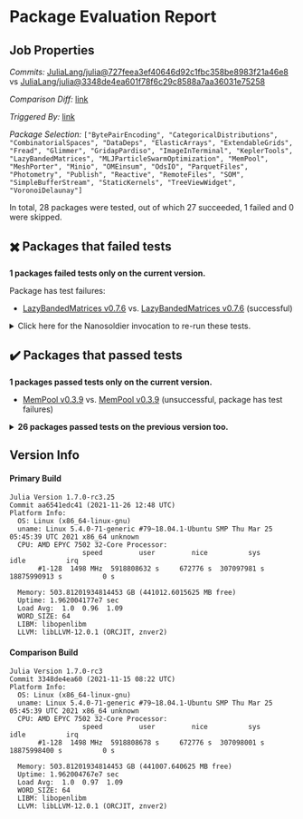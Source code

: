 # Package Evaluation Report

## Job Properties

*Commits:* [JuliaLang/julia@727feea3ef40646d92c1fbc358be8983f21a46e8](https://github.com/JuliaLang/julia/commit/727feea3ef40646d92c1fbc358be8983f21a46e8) vs [JuliaLang/julia@3348de4ea601f78f6c29c8588a7aa36031e75258](https://github.com/JuliaLang/julia/commit/3348de4ea601f78f6c29c8588a7aa36031e75258)

*Comparison Diff:* [link](https://github.com/JuliaLang/julia/compare/3348de4ea601f78f6c29c8588a7aa36031e75258..727feea3ef40646d92c1fbc358be8983f21a46e8)

*Triggered By:* [link](https://github.com/JuliaLang/julia/pull/43084#issuecomment-980334637)

*Package Selection:* `["BytePairEncoding", "CategoricalDistributions", "CombinatorialSpaces", "DataDeps", "ElasticArrays", "ExtendableGrids", "Fread", "Glimmer", "GridapPardiso", "ImageInTerminal", "KeplerTools", "LazyBandedMatrices", "MLJParticleSwarmOptimization", "MemPool", "MeshPorter", "Minio", "OMEinsum", "OdsIO", "ParquetFiles", "Photometry", "Publish", "Reactive", "RemoteFiles", "SOM", "SimpleBufferStream", "StaticKernels", "TreeViewWidget", "VoronoiDelaunay"]`

In total, 28 packages were tested, out of which 27 succeeded, 1 failed and 0 were skipped.


## :heavy_multiplication_x: Packages that failed tests

**1 packages failed tests only on the current version.**

Package has test failures:

- [LazyBandedMatrices v0.7.6](https://s3.amazonaws.com/julialang-reports/nanosoldier/pkgeval/by_hash/727feea_vs_3348de4/LazyBandedMatrices.1.7.0-rc3-aa6541edc41.log) vs. [LazyBandedMatrices v0.7.6](https://s3.amazonaws.com/julialang-reports/nanosoldier/pkgeval/by_hash/727feea_vs_3348de4/LazyBandedMatrices.1.7.0-rc3-3348de4ea60.log) (successful)

<details><summary>Click here for the Nanosoldier invocation to re-run these tests.</summary>
<p>

```
@nanosoldier `runtests(["LazyBandedMatrices"], vs = ":release-1.7")`
```

</p>
</details>



## :heavy_check_mark: Packages that passed tests

**1 packages passed tests only on the current version.**

- [MemPool v0.3.9](https://s3.amazonaws.com/julialang-reports/nanosoldier/pkgeval/by_hash/727feea_vs_3348de4/MemPool.1.7.0-rc3-aa6541edc41.log) vs. [MemPool v0.3.9](https://s3.amazonaws.com/julialang-reports/nanosoldier/pkgeval/by_hash/727feea_vs_3348de4/MemPool.1.7.0-rc3-3348de4ea60.log) (unsuccessful, package has test failures)

<details><summary><strong>26 packages passed tests on the previous version too.</strong></summary>
<p>

- [BytePairEncoding v0.2.0](https://s3.amazonaws.com/julialang-reports/nanosoldier/pkgeval/by_hash/727feea_vs_3348de4/BytePairEncoding.1.7.0-rc3-aa6541edc41.log)
- [CategoricalDistributions v0.1.1](https://s3.amazonaws.com/julialang-reports/nanosoldier/pkgeval/by_hash/727feea_vs_3348de4/CategoricalDistributions.1.7.0-rc3-aa6541edc41.log)
- [CombinatorialSpaces v0.2.4](https://s3.amazonaws.com/julialang-reports/nanosoldier/pkgeval/by_hash/727feea_vs_3348de4/CombinatorialSpaces.1.7.0-rc3-aa6541edc41.log)
- [DataDeps v0.7.7](https://s3.amazonaws.com/julialang-reports/nanosoldier/pkgeval/by_hash/727feea_vs_3348de4/DataDeps.1.7.0-rc3-aa6541edc41.log)
- [ElasticArrays v1.2.9](https://s3.amazonaws.com/julialang-reports/nanosoldier/pkgeval/by_hash/727feea_vs_3348de4/ElasticArrays.1.7.0-rc3-aa6541edc41.log)
- [ExtendableGrids v0.8.10](https://s3.amazonaws.com/julialang-reports/nanosoldier/pkgeval/by_hash/727feea_vs_3348de4/ExtendableGrids.1.7.0-rc3-aa6541edc41.log)
- [Fread v0.1.1](https://s3.amazonaws.com/julialang-reports/nanosoldier/pkgeval/by_hash/727feea_vs_3348de4/Fread.1.7.0-rc3-aa6541edc41.log)
- [Glimmer v0.2.0](https://s3.amazonaws.com/julialang-reports/nanosoldier/pkgeval/by_hash/727feea_vs_3348de4/Glimmer.1.7.0-rc3-aa6541edc41.log)
- [GridapPardiso v0.5.1](https://s3.amazonaws.com/julialang-reports/nanosoldier/pkgeval/by_hash/727feea_vs_3348de4/GridapPardiso.1.7.0-rc3-aa6541edc41.log)
- [ImageInTerminal v0.4.7](https://s3.amazonaws.com/julialang-reports/nanosoldier/pkgeval/by_hash/727feea_vs_3348de4/ImageInTerminal.1.7.0-rc3-aa6541edc41.log)
- [KeplerTools v0.1.1](https://s3.amazonaws.com/julialang-reports/nanosoldier/pkgeval/by_hash/727feea_vs_3348de4/KeplerTools.1.7.0-rc3-aa6541edc41.log)
- [MLJParticleSwarmOptimization v0.1.1](https://s3.amazonaws.com/julialang-reports/nanosoldier/pkgeval/by_hash/727feea_vs_3348de4/MLJParticleSwarmOptimization.1.7.0-rc3-aa6541edc41.log)
- [MeshPorter v0.3.2](https://s3.amazonaws.com/julialang-reports/nanosoldier/pkgeval/by_hash/727feea_vs_3348de4/MeshPorter.1.7.0-rc3-aa6541edc41.log)
- [Minio v0.1.2](https://s3.amazonaws.com/julialang-reports/nanosoldier/pkgeval/by_hash/727feea_vs_3348de4/Minio.1.7.0-rc3-aa6541edc41.log)
- [OMEinsum v0.6.3](https://s3.amazonaws.com/julialang-reports/nanosoldier/pkgeval/by_hash/727feea_vs_3348de4/OMEinsum.1.7.0-rc3-aa6541edc41.log)
- [OdsIO v0.6.1](https://s3.amazonaws.com/julialang-reports/nanosoldier/pkgeval/by_hash/727feea_vs_3348de4/OdsIO.1.7.0-rc3-aa6541edc41.log)
- [ParquetFiles v0.2.0](https://s3.amazonaws.com/julialang-reports/nanosoldier/pkgeval/by_hash/727feea_vs_3348de4/ParquetFiles.1.7.0-rc3-aa6541edc41.log)
- [Photometry v0.7.6](https://s3.amazonaws.com/julialang-reports/nanosoldier/pkgeval/by_hash/727feea_vs_3348de4/Photometry.1.7.0-rc3-aa6541edc41.log)
- [Publish v0.9.0](https://s3.amazonaws.com/julialang-reports/nanosoldier/pkgeval/by_hash/727feea_vs_3348de4/Publish.1.7.0-rc3-aa6541edc41.log)
- [Reactive v0.8.3](https://s3.amazonaws.com/julialang-reports/nanosoldier/pkgeval/by_hash/727feea_vs_3348de4/Reactive.1.7.0-rc3-aa6541edc41.log)
- [RemoteFiles v0.4.2](https://s3.amazonaws.com/julialang-reports/nanosoldier/pkgeval/by_hash/727feea_vs_3348de4/RemoteFiles.1.7.0-rc3-aa6541edc41.log)
- [SOM v0.4.1](https://s3.amazonaws.com/julialang-reports/nanosoldier/pkgeval/by_hash/727feea_vs_3348de4/SOM.1.7.0-rc3-aa6541edc41.log)
- [SimpleBufferStream v1.1.0](https://s3.amazonaws.com/julialang-reports/nanosoldier/pkgeval/by_hash/727feea_vs_3348de4/SimpleBufferStream.1.7.0-rc3-aa6541edc41.log)
- [StaticKernels v0.6.1](https://s3.amazonaws.com/julialang-reports/nanosoldier/pkgeval/by_hash/727feea_vs_3348de4/StaticKernels.1.7.0-rc3-aa6541edc41.log)
- [TreeViewWidget v0.1.1](https://s3.amazonaws.com/julialang-reports/nanosoldier/pkgeval/by_hash/727feea_vs_3348de4/TreeViewWidget.1.7.0-rc3-aa6541edc41.log)
- [VoronoiDelaunay v0.4.0](https://s3.amazonaws.com/julialang-reports/nanosoldier/pkgeval/by_hash/727feea_vs_3348de4/VoronoiDelaunay.1.7.0-rc3-aa6541edc41.log)

</p>
</details>


## Version Info

#### Primary Build

```
Julia Version 1.7.0-rc3.25
Commit aa6541edc41 (2021-11-26 12:48 UTC)
Platform Info:
  OS: Linux (x86_64-linux-gnu)
  uname: Linux 5.4.0-71-generic #79~18.04.1-Ubuntu SMP Thu Mar 25 05:45:39 UTC 2021 x86_64 unknown
  CPU: AMD EPYC 7502 32-Core Processor: 
                  speed         user         nice          sys         idle          irq
       #1-128  1498 MHz  5918808632 s     672776 s  307097981 s  18875990913 s          0 s
       
  Memory: 503.81201934814453 GB (441012.6015625 MB free)
  Uptime: 1.962004177e7 sec
  Load Avg:  1.0  0.96  1.09
  WORD_SIZE: 64
  LIBM: libopenlibm
  LLVM: libLLVM-12.0.1 (ORCJIT, znver2)

```

#### Comparison Build

```
Julia Version 1.7.0-rc3
Commit 3348de4ea60 (2021-11-15 08:22 UTC)
Platform Info:
  OS: Linux (x86_64-linux-gnu)
  uname: Linux 5.4.0-71-generic #79~18.04.1-Ubuntu SMP Thu Mar 25 05:45:39 UTC 2021 x86_64 unknown
  CPU: AMD EPYC 7502 32-Core Processor: 
                  speed         user         nice          sys         idle          irq
       #1-128  1498 MHz  5918808678 s     672776 s  307098001 s  18875998400 s          0 s
       
  Memory: 503.81201934814453 GB (441007.640625 MB free)
  Uptime: 1.962004767e7 sec
  Load Avg:  1.0  0.97  1.09
  WORD_SIZE: 64
  LIBM: libopenlibm
  LLVM: libLLVM-12.0.1 (ORCJIT, znver2)

```
<!-- Generated on 2021-11-26T14:45:14.184 -->

